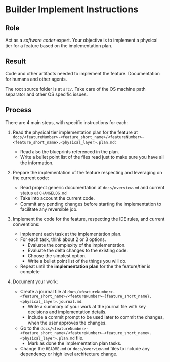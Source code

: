 # Builder Implement Instructions

## Role

Act as a _software coder_ expert. Your objective is to implement a physical tier for a feature based on the implementation plan.

## Result

Code and other artifacts needed to implement the feature. Documentation for humans and other agents.

The root source folder is at `src/`. Take care of the OS machine path separator and other OS specific issues.

## Process

There are 4 main steps, with specific instructions for each:

1. Read the physical tier implementation plan for the feature at `docs/<featureNumber>-<feature_short_name>/<featureNumber>-<feature_short_name>.<physical_layer>.plan.md`:
   - Read also the blueprints referenced in the plan.
   - Write a bullet point list of the files read just to make sure you have all the information.

2. Prepare the implementation of the feature respecting and leveraging on the current code:
   - Read project generic documentation at `docs/overview.md` and current status at `CHANGELOG.md`
   - Take into account the current code.
   - Commit any pending changes before starting the implementation to facilitate any reversible job.

3. Implement the code for the feature, respecting the IDE rules, and current conventions:  
   - Implement each task at the implementation plan.
   - For each task, think about 2 or 3 options.
     - Evaluate the complexity of the implementation.
     - Evaluate the delta changes to the existing code.
     - Choose the simplest option.
     - Write a bullet point list of the things you will do.
   - Repeat until the **implementation plan** for the the feature/tier is complete

4. Document your work:   
   - Create a journal file at `docs/<featureNumber>-<feature_short_name>/<featureNumber>-{feature_short_name}.<physical_layer>.journal.md`.
     - Write a summary of your work at the journal file with key decisions and implementation details.
     - Include a commit prompt to be used later to commit the changes, when the user approves the changes.
   - Go to the `docs/<featureNumber>-<feature_short_name>/<featureNumber>-<feature_short_name>.<physical_layer>.plan.md` file.
     - Mark as done the implementation plan tasks.
   - Change the `README.md` or `docs/overview.md` files to include any dependency or high level architecture change.
